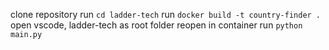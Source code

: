 clone repository
run `cd ladder-tech`
run `docker build -t country-finder .`
open vscode, ladder-tech as root folder
reopen in container
run `python main.py`
